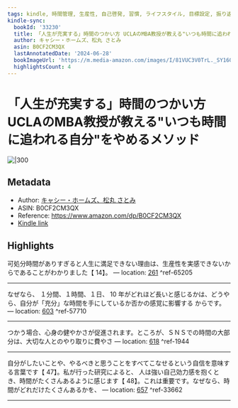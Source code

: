 ```yaml
---
tags: kindle, 時間管理, 生産性, 自己啓発, 習慣, ライフスタイル, 目標設定, 振り返り
kindle-sync:
  bookId: '33230'
  title: 「人生が充実する」時間のつかい方 UCLAのMBA教授が教える"いつも時間に追われる自分"をやめるメソッド
  author: キャシー・ホームズ、松丸 さとみ
  asin: B0CF2CM3QX
  lastAnnotatedDate: '2024-06-28'
  bookImageUrl: 'https://m.media-amazon.com/images/I/81VUC3V0TrL._SY160.jpg'
  highlightsCount: 4
---
```


# 「人生が充実する」時間のつかい方 UCLAのMBA教授が教える"いつも時間に追われる自分"をやめるメソッド
![|300](https://m.media-amazon.com/images/I/81VUC3V0TrL.jpg)
## Metadata
* Author: [キャシー・ホームズ、松丸 さとみ](https://www.amazon.comundefined)
* ASIN: B0CF2CM3QX
* Reference: https://www.amazon.com/dp/B0CF2CM3QX
* [Kindle link](kindle://book?action=open&asin=B0CF2CM3QX)

## Highlights
可処分時間がありすぎると人生に満足できない理由は、生産性を実感できないからであることがわかりました【 14】。 — location: [261](kindle://book?action=open&asin=B0CF2CM3QX&location=261) ^ref-65205

---
なぜなら、 １分間、１時間、１日、 10 年がどれほど長いと感じるかは、どうやら、自分が「充分」な時間を手にしているか否かの感覚に影響する からです。 — location: [603](kindle://book?action=open&asin=B0CF2CM3QX&location=603) ^ref-57710

---
つかう場合、心身の健やかさが促進されます。ところが、ＳＮＳでの時間の大部分は、大切な人とのやり取りに費やさ — location: [618](kindle://book?action=open&asin=B0CF2CM3QX&location=618) ^ref-1944

---
自分がしたいことや、やるべきと思うことをすべてこなせるという自信を意味する言葉です【 47】。私が行った研究によると、 人は強い自己効力感を抱くとき、時間がたくさんあるように感じます【 48】。これは重要です。なぜなら、時間がどれだけたくさんあるかを、 — location: [657](kindle://book?action=open&asin=B0CF2CM3QX&location=657) ^ref-33662

---

